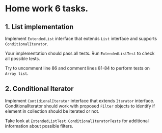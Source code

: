 Home work 6 tasks.
===============
1\. List implementation
---------------
Implement `ExtendedList` interface that extends `List` interface 
and supports `ConditionalIterator`.

Your implementation should pass all tests.
Run `ExtendedListTest` to check all possible tests.

Try to uncomment line 86 and comment lines 81-84 to perform 
tests on `Array list`.

2\. Conditional Iterator
---------------
Implement `ContidionalIterator` interface that extends `Iterator` interface.
ConditionalIterator should work with proposed `Filter` objects 
to identify if element in collection should be iterated or not.

Take look at `ExtendedListTest.ConditionalIteratorTests` for additional information about possible filters.


